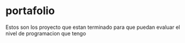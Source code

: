 # portafolio
Estos son los proyecto que estan terminado para que puedan evaluar el nivel de programacion que tengo
